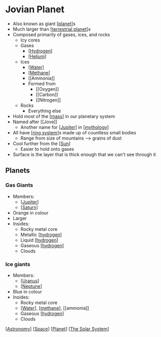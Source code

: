 # Jovian Planet

- Also known as giant [[planet]]s
- Much larger than [[terrestrial planet]]s
- Composed primarily of gases, ices, and rocks
  - Icy cores
  - Gases
    - [[Hydrogen]]
    - [[Helium]]
  - Ices
    - [[Water]]
    - [[Methane]]
    - [[Ammonia]]
    - Formed from
      - [[Oxygen]]
      - [[Carbon]]
      - [[Nitrogen]]
  - Rocks
    - Everything else
- Hold most of the [[mass]] in our planetary system
- Named after [[Jove]]
  - Another name for [[Jupiter]] in [[mythology]]
- All have [[ring system]]s made up of countless small bodies
  - Range from size of mountains --> grains of dust
- Cool further from the [[Sun]]
  - Easier to hold onto gases
- Surface is the layer that is thick enough that we can't see through it

## Planets

### Gas Giants

- Members:
  - [[Jupiter]]
  - [[Saturn]]
- Orange in colour
- Larger
- Insides:
  - Rocky metal core
  - Metallic [[hydrogen]]
  - Liquid [[hydrogen]]
  - Gaseous [[hydrogen]]
  - Clouds

### Ice giants

- Members:
  - [[Uranus]]
  - [[Neptune]]
- Blue in colour
- Insides:
  - Rocky metal core
  - [[Water]], [[methane]], [[ammonia]]
  - Gaseous [[hydrogen]]
  - Clouds

[[Astronomy]] [[Space]] [[Planet]] [[The Solar System]]

[//begin]: # "Autogenerated link references for markdown compatibility"
[Planet]: planet "Planet"
[terrestrial planet]: terrestrial-planet "Terrestrial Planet"
[hydrogen]: hydrogen "Hydrogen"
[Helium]: helium "Helium"
[Water]: water "Water"
[methane]: methane "Methane"
[mass]: mass "Mass"
[Jupiter]: jupiter "Jupiter ♃"
[mythology]: mythology "Mythology"
[ring system]: ring-system "Ring System"
[Sun]: sun "Sun"
[Saturn]: saturn "Saturn ♄"
[Uranus]: uranus "Uranus ⛢"
[Neptune]: neptune "Neptune ♆"
[Astronomy]: astronomy "Astronomy"
[Space]: space "Space"
[The Solar System]: the-solar-system "The Solar System"
[//end]: # "Autogenerated link references"
